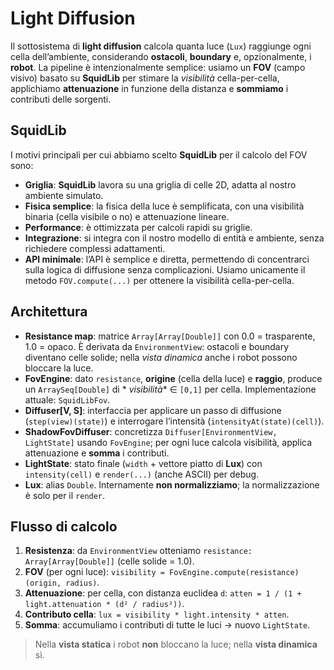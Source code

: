 # Light Diffusion

Il sottosistema di **light diffusion** calcola quanta luce (`Lux`) raggiunge ogni cella dell’ambiente, considerando
**ostacoli**, **boundary** e, opzionalmente, i **robot**. La pipeline è intenzionalmente semplice: usiamo un **FOV**
(campo visivo) basato su **SquidLib** per stimare la *visibilità* cella-per-cella, applichiamo **attenuazione** in
funzione della distanza e **sommiamo** i contributi delle sorgenti.

## SquidLib

I motivi principali per cui abbiamo scelto **SquidLib** per il calcolo del FOV sono:

* **Griglia**: **SquidLib** lavora su una griglia di celle 2D, adatta al nostro ambiente
  simulato.
* **Fisica semplice**: la fisica della luce è semplificata, con una visibilità binaria (cella visibile o no) e
  attenuazione lineare.
* **Performance**: è ottimizzata per calcoli rapidi su griglie.
* **Integrazione**: si integra con il nostro modello di entità e ambiente, senza richiedere complessi
  adattamenti.
* **API minimale**: l’API è semplice e diretta, permettendo di concentrarci sulla logica di diffusione senza
  complicazioni. Usiamo unicamente il metodo `FOV.compute(...)` per ottenere la visibilità cella-per-cella.

## Architettura

* **Resistance map**: matrice `Array[Array[Double]]` con 0.0 = trasparente, 1.0 = opaco.
  È derivata da `EnvironmentView`: ostacoli e boundary diventano celle solide; nella *vista dinamica* anche i robot
  possono bloccare la luce.
* **FovEngine**: dato `resistance`, **origine** (cella della luce) e **raggio**, produce un `ArraySeq[Double]` di *
  *visibilità** ∈ `[0,1]` per cella. Implementazione attuale: `SquidLibFov`.
* **Diffuser\[V, S]**: interfaccia per applicare un passo di diffusione (`step(view)(state)`) e interrogare
  l’intensità (`intensityAt(state)(cell)`).
* **ShadowFovDiffuser**: concretizza `Diffuser[EnvironmentView, LightState]` usando `FovEngine`; per ogni luce calcola
  visibilità, applica attenuazione e **somma** i contributi.
* **LightState**: stato finale (`width` + vettore piatto di **Lux**) con `intensity(cell)` e `render(...)` (anche ASCII)
  per debug.
* **Lux**: alias `Double`. Internamente **non normalizziamo**; la normalizzazione è solo per il `render`.

## Flusso di calcolo

1. **Resistenza**: da `EnvironmentView` otteniamo `resistance: Array[Array[Double]]` (celle solide = 1.0).
2. **FOV** (per ogni luce): `visibility = FovEngine.compute(resistance)(origin, radius)`.
3. **Attenuazione**: per cella, con distanza euclidea `d`:
   `atten = 1 / (1 + light.attenuation * (d² / radius²))`.
4. **Contributo cella**: `lux = visibility * light.intensity * atten`.
5. **Somma**: accumuliamo i contributi di tutte le luci → nuovo `LightState`.

> Nella **vista statica** i robot **non** bloccano la luce; nella **vista dinamica** sì.
